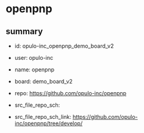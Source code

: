 # openpnp
 
## summary 
* id: opulo-inc_openpnp_demo_board_v2
* user: opulo-inc
* name: openpnp
* board: demo_board_v2
* repo: https://github.com/opulo-inc/openpnp



* src_file_repo_sch: 
* src_file_repo_sch_link: https://github.com/opulo-inc/openpnp/tree/develop/






